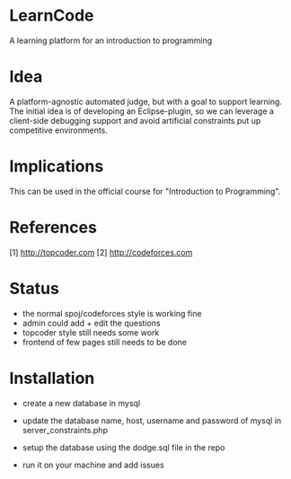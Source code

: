 LearnCode
=========

A learning platform for an introduction to programming


Idea
====

A platform-agnostic automated judge, but with a goal to support learning. The initial idea is of developing an Eclipse-plugin, so we can leverage a client-side debugging support and avoid artificial constraints put up competitive environments.


Implications
============

This can be used in the official course for "Introduction to Programming".


References
==========

[1] http://topcoder.com
[2] http://codeforces.com

Status
=======

- the normal spoj/codeforces style is working fine
- admin could add + edit the questions
- topcoder style still needs some work
- frontend of few pages still needs to be done

Installation
=============

+ create a new database in mysql

+ update the database name, host, username and password of mysql in server_constraints.php

+ setup the database using the dodge.sql file in the repo

+ run it on your machine and add issues 

